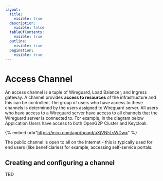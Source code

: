 ```yaml
---
layout:
  title:
    visible: true
  description:
    visible: false
  tableOfContents:
    visible: true
  outline:
    visible: true
  pagination:
    visible: true
---
```


# Access Channel

An access channel is a tuple of Wireguard, Load Balancer, and Ingress gateway.  A channel provides **access to resources** of the infrastructure and this can be controlled. The group of users who have access to these channels is determined by the users assigned to Wireguard server. All users who have access to a Wireguard server have access to all channels that the Wireguard server is connected to.   For example, in the diagram below Application Users have access to both OpenG2P Cluster and Keycloak.



{% embed url="https://miro.com/app/board/uXjVN5LsWDw=" %}

The public channel is open to all on the Internet - this is typically used for end users (like beneficiaries) for example, accessing self-service portals.

## Creating and configuring a channel

TBD



